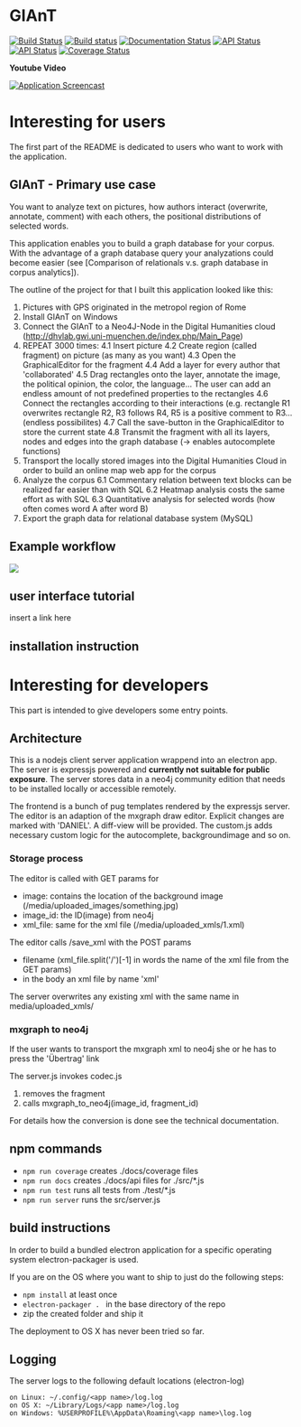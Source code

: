 # GIAnT
[![Build Status](https://travis-ci.org/DanielPollithy/GIAnT.svg?branch=master)](https://travis-ci.org/DanielPollithy/GIAnT)
[![Build status](https://ci.appveyor.com/api/projects/status/yvbe57nt8kvpt2e9?svg=true)](https://ci.appveyor.com/project/DanielPollithy/giant)
[![Documentation Status](https://readthedocs.org/projects/transliterationapplication/badge/?version=latest)](http://transliterationapplication.readthedocs.io/en/latest/?badge=latest)
[![API Status](https://img.shields.io/badge/API-0.1-brightgreen.svg)](https://danielpollithy.github.io/GIAnT/api/)
[![API Status](https://img.shields.io/badge/Test_Coverage--brightgreen.svg)](https://danielpollithy.github.io/GIAnT/coverage/lcov-report/index.html)
[![Coverage Status](https://coveralls.io/repos/github/DanielPollithy/TransliterationApplication/badge.svg?branch=master)](https://coveralls.io/github/DanielPollithy/TransliterationApplication?branch=master)

**Youtube Video**

[![Application Screencast](https://img.youtube.com/vi/4NRxlxq0TEY/0.jpg)](https://www.youtube.com/watch?v=4NRxlxq0TEY)


# Interesting for users

The first part of the README is dedicated to users who want to work with the application.

## GIAnT - Primary use case

You want to analyze text on pictures, how authors interact (overwrite, annotate, comment) with each others, 
the positional distributions of selected words.

This application enables you to build a graph database for your corpus. With the advantage of a graph database query your
analyzations could become easier (see [Comparison of relationals v.s. graph database in corpus analytics]).

The outline of the project for that I built this application looked like this:
1. Pictures with GPS originated in the metropol region of Rome
2. Install GIAnT on Windows
3. Connect the GIAnT to a Neo4J-Node in the Digital Humanities cloud 
(http://dhvlab.gwi.uni-muenchen.de/index.php/Main_Page)
4. REPEAT 3000 times: 
 4.1 Insert picture
 4.2 Create region (called fragment) on picture (as many as you want)
 4.3 Open the GraphicalEditor for the fragment
 4.4 Add a layer for every author that 'collaborated'
 4.5 Drag rectangles onto the layer, annotate the image, the political opinion, the color, the language...
 The user can add an endless amount of not predefined properties to the rectangles
 4.6 Connect the rectangles according to their interactions (e.g. rectangle R1 overwrites rectangle R2, R3 follows R4, 
 R5 is a positive comment to R3... (endless possibilites)
 4.7 Call the save-button in the GraphicalEditor to store the current state
 4.8 Transmit the fragment with all its layers, nodes and edges into the graph database (-> enables autocomplete functions)
5. Transport the locally stored images into the Digital Humanities Cloud in order to build an online map web app for the corpus
6. Analyze the corpus
 6.1 Commentary relation between text blocks can be realized far easier than with SQL
 6.2 Heatmap analysis costs the same effort as with SQL
 6.3 Quantitative analysis for selected words (how often comes word A after word B)
7. Export the graph data for relational database system (MySQL)

## Example workflow

<img src="https://danielpollithy.github.io/GIAnT/images/sota-opt.gif">

## user interface tutorial

insert a link here

## installation instruction

# Interesting for developers

This part is intended to give developers some entry points.

## Architecture

This is a nodejs client server application wrappend into an electron app.
The server is expressjs powered and **currently not suitable for public exposure**.
The server stores data in a neo4j community edition that needs to be installed locally or accessible remotely.

The frontend is a bunch of pug templates rendered by the expressjs server.
The editor is an adaption of the mxgraph draw editor. Explicit changes are marked with 'DANIEL'. A diff-view will be provided.
The custom.js adds necessary custom logic for the autocomplete, backgroundimage and so on.

### Storage process
The editor is called with GET params for
 - image: contains the location of the background image (/media/uploaded_images/something.jpg)
 - image_id: the ID(image) from neo4j
 - xml_file: same for the xml file (/media/uploaded_xmls/1.xml)

The editor calls /save_xml with the POST params
 - filename (xml_file.split('/')[-1] in words the name of the xml file from the GET params)
 - in the body an xml file by name 'xml'

The server overwrites any existing xml with the same name in media/uploaded_xmls/

### mxgraph to neo4j
If the user wants to transport the mxgraph xml to neo4j she or he has to press the 'Übertrag' link

The server.js invokes codec.js
 1. removes the fragment
 2. calls mxgraph_to_neo4j(image_id, fragment_id)

For details how the conversion is done see the technical documentation.

## npm commands

 - ```npm run coverage``` creates ./docs/coverage files
 - ```npm run docs``` creates ./docs/api files for ./src/*.js
 - ```npm run test``` runs all tests from ./test/*.js
 - ```npm run server``` runs the src/server.js
 
## build instructions

In order to build a bundled electron application for a specific operating system
electron-packager is used.

If you are on the OS where you want to ship to just do the following steps:
 - ```npm install``` at least once
 - ```electron-packager . ``` in the base directory of the repo
 - zip the created folder and ship it

The deployment to OS X has never been tried so far.

## Logging

The server logs to the following default locations (electron-log)


    on Linux: ~/.config/<app name>/log.log
    on OS X: ~/Library/Logs/<app name>/log.log
    on Windows: %USERPROFILE%\AppData\Roaming\<app name>\log.log

